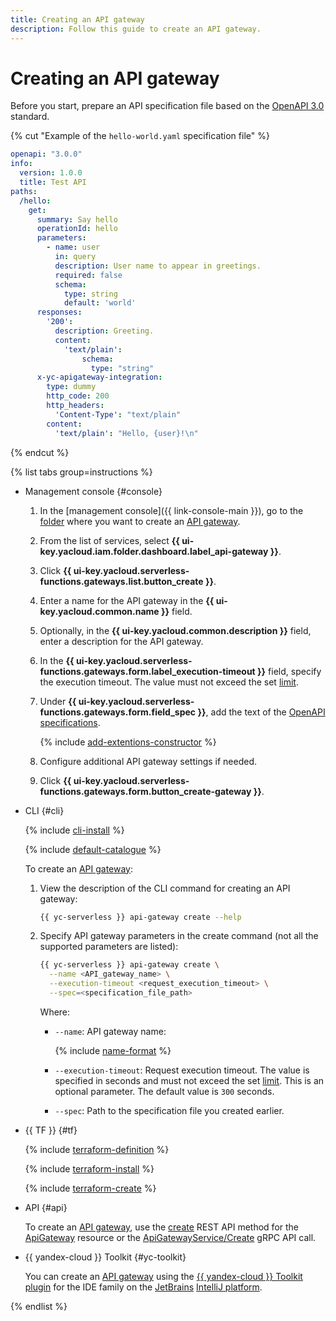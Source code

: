 ```yaml
---
title: Creating an API gateway
description: Follow this guide to create an API gateway.
---
```


# Creating an API gateway

Before you start, prepare an API specification file based on the [OpenAPI 3.0](https://github.com/OAI/OpenAPI-Specification) standard.

{% cut "Example of the `hello-world.yaml` specification file" %}

```yaml
openapi: "3.0.0"
info:
  version: 1.0.0
  title: Test API
paths:
  /hello:
    get:
      summary: Say hello
      operationId: hello
      parameters:
        - name: user
          in: query
          description: User name to appear in greetings.
          required: false
          schema:
            type: string
            default: 'world'
      responses:
        '200':
          description: Greeting.
          content:
            'text/plain':
                schema:
                  type: "string"
      x-yc-apigateway-integration:
        type: dummy
        http_code: 200
        http_headers:
          'Content-Type': "text/plain"
        content:
          'text/plain': "Hello, {user}!\n"
```

{% endcut %}

{% list tabs group=instructions %}

- Management console {#console}

  1. In the [management console]({{ link-console-main }}), go to the [folder](../../resource-manager/concepts/resources-hierarchy.md#folder) where you want to create an [API gateway](../concepts/index.md).
  1. From the list of services, select **{{ ui-key.yacloud.iam.folder.dashboard.label_api-gateway }}**.
  1. Click **{{ ui-key.yacloud.serverless-functions.gateways.list.button_create }}**.
  1. Enter a name for the API gateway in the **{{ ui-key.yacloud.common.name }}** field.
  1. Optionally, in the **{{ ui-key.yacloud.common.description }}** field, enter a description for the API gateway.
  1. In the **{{ ui-key.yacloud.serverless-functions.gateways.form.label_execution-timeout }}** field, specify the execution timeout. The value must not exceed the set [limit](../concepts/limits.md#api-gw-limits).
  1. Under **{{ ui-key.yacloud.serverless-functions.gateways.form.field_spec }}**, add the text of the [OpenAPI specifications](https://en.wikipedia.org/wiki/OpenAPI_Specification).

      {% include [add-extentions-constructor](../../_includes/api-gateway/add-extentions-constructor.md) %}

  1. Configure additional API gateway settings if needed.
  1. Click **{{ ui-key.yacloud.serverless-functions.gateways.form.button_create-gateway }}**.

- CLI {#cli}

  {% include [cli-install](../../_includes/cli-install.md) %}

  {% include [default-catalogue](../../_includes/default-catalogue.md) %}

  To create an [API gateway](../concepts/index.md):
  1. View the description of the CLI command for creating an API gateway:

     ```bash
     {{ yc-serverless }} api-gateway create --help
     ```

  1. Specify API gateway parameters in the create command (not all the supported parameters are listed):

     ```bash
     {{ yc-serverless }} api-gateway create \
       --name <API_gateway_name> \
       --execution-timeout <request_execution_timeout> \
       --spec=<specification_file_path>
     ```

     Where:
     * `--name`: API gateway name:

         {% include [name-format](../../_includes/name-format.md) %}
     * `--execution-timeout`: Request execution timeout. The value is specified in seconds and must not exceed the set [limit](../concepts/limits.md#api-gw-limits). This is an optional parameter. The default value is `300` seconds.
     * `--spec`: Path to the specification file you created earlier.

- {{ TF }} {#tf}

  {% include [terraform-definition](../../_tutorials/_tutorials_includes/terraform-definition.md) %}

  {% include [terraform-install](../../_includes/terraform-install.md) %}

  {% include [terraform-create](../../_includes/api-gateway/terraform-create.md) %}

- API {#api}

  To create an [API gateway](../concepts/index.md), use the [create](../apigateway/api-ref/ApiGateway/create.md) REST API method for the [ApiGateway](../apigateway/api-ref/ApiGateway/index.md) resource or the [ApiGatewayService/Create](../apigateway/api-ref/grpc/ApiGateway/create.md) gRPC API call.

- {{ yandex-cloud }} Toolkit {#yc-toolkit}

  You can create an [API gateway](../concepts/index.md) using the [{{ yandex-cloud }} Toolkit plugin](https://github.com/yandex-cloud/ide-plugin-jetbrains/blob/master/README.en.md) for the IDE family on the [JetBrains](https://www.jetbrains.com/) [IntelliJ platform](https://www.jetbrains.com/opensource/idea/).

{% endlist %}